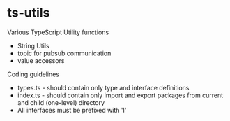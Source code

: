 # ts-utils
Various TypeScript Utility functions 

* String Utils
* topic for pubsub communication
* value accessors


Coding guidelines
* types.ts - should contain only type and interface definitions
* index.ts - should contain only import and export packages from current and child (one-level) directory
* All interfaces must be prefixed with 'I'